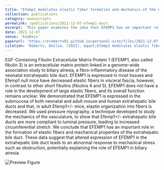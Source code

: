 ```yaml
---
title: "Efemp1 modulates elastic fiber formation and mechanics of the extrahepatic bile duct"
collection: publications
category: manuscripts
permalink: /publications/2021-12-07-efemp1-duct.
excerpt: 'This paper examines the idea that EFEMP1 has an important role in the formation of elastic fibers and mechanical properties of the extrahepatic bile duct. These data suggest that altered expression of EFEMP1 in the extrahepatic bile duct leads to an abnormal response to mechanical stress such as obstruction, potentially explaining the role of EFEMP1 in biliary atresia.'
date: 2021-12-07
venue: 'bioRxiv'
paperurl: 'https://eroberts91.github.io/personal-site/files/2021-12-07-efemp1-duct/2021-12-07-efemp1-duct.pdf'
citation: 'Roberts, Emilia. (2021). &quot;Efemp1 modulates elastic fiber formation and mechanics of the extrahepatic bile duct.&quot; <i>bioRxiv</i>.'
---
```


EGF-Containing Fibulin Extracellular Matrix Protein 1 (EFEMP1, also called fibulin 3) is an extracellular
matrix protein linked in a genome-wide association study to biliary atresia, a fibro-inflammatory disease
of the neonatal extrahepatic bile duct. EFEMP1 is expressed in most tissues and Efemp1 null mice have
decreased elastic fibers in visceral fascia; however, in contrast to other short fibulins (fibulins 4 and 5),
EFEMP1 does not have a role in the development of large elastic fibers, and its overall function remains
unclear. We demonstrated that EFEMP1 is expressed in the submucosa of both neonatal and adult mouse
and human extrahepatic bile ducts and that, in adult Efemp1+/- mice, elastin organization into fibers is
decreased. We used pressure myography, a technique developed to study the mechanics of the
vasculature, to show that Efemp1+/- extrahepatic bile ducts are more compliant to luminal pressure,
leading to increased circumferential stretch. We conclude that EFEMP1 has an important role in the
formation of elastic fibers and mechanical properties of the extrahepatic bile duct. These data suggest that altered expression of EFEMP1 in the extrahepatic bile duct leads to an abnormal response to mechanical stress such as obstruction, potentially explaining the role of EFEMP1 in biliary atresia.

![Preview Figure](https://eroberts91.github.io/personal-site/files/2021-12-07-efemp1-duct/efemp1-duct1.png?raw=true)